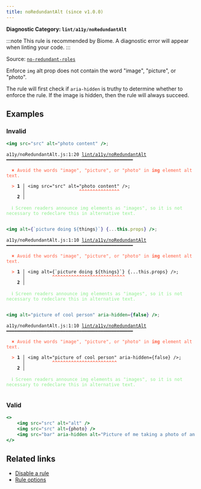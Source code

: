 ```yaml
---
title: noRedundantAlt (since v1.0.0)
---
```


**Diagnostic Category: `lint/a11y/noRedundantAlt`**

:::note
This rule is recommended by Biome. A diagnostic error will appear when linting your code.
:::

Source: <a href="https://github.com/jsx-eslint/eslint-plugin-jsx-a11y/blob/main/docs/rules/no-redundant-roles.md" target="_blank"><code>no-redundant-roles</code></a>

Enforce `img` alt prop does not contain the word "image", "picture", or "photo".

The rule will first check if `aria-hidden` is truthy to determine whether to enforce the rule. If the image is
hidden, then the rule will always succeed.

## Examples

### Invalid

```jsx
<img src="src" alt="photo content" />;
```

<pre class="language-text"><code class="language-text">a11y/noRedundantAlt.js:1:20 <a href="https://biomejs.dev/linter/rules/no-redundant-alt">lint/a11y/noRedundantAlt</a> ━━━━━━━━━━━━━━━━━━━━━━━━━━━━━━━━━━━━━━━━━━━━━━━

<strong><span style="color: Tomato;">  </span></strong><strong><span style="color: Tomato;">✖</span></strong> <span style="color: Tomato;">Avoid the words &quot;image&quot;, &quot;picture&quot;, or &quot;photo&quot; in </span><span style="color: Tomato;"><strong>img</strong></span><span style="color: Tomato;"> element alt text.</span>
  
<strong><span style="color: Tomato;">  </span></strong><strong><span style="color: Tomato;">&gt;</span></strong> <strong>1 │ </strong>&lt;img src=&quot;src&quot; alt=&quot;photo content&quot; /&gt;;
   <strong>   │ </strong>                   <strong><span style="color: Tomato;">^</span></strong><strong><span style="color: Tomato;">^</span></strong><strong><span style="color: Tomato;">^</span></strong><strong><span style="color: Tomato;">^</span></strong><strong><span style="color: Tomato;">^</span></strong><strong><span style="color: Tomato;">^</span></strong><strong><span style="color: Tomato;">^</span></strong><strong><span style="color: Tomato;">^</span></strong><strong><span style="color: Tomato;">^</span></strong><strong><span style="color: Tomato;">^</span></strong><strong><span style="color: Tomato;">^</span></strong><strong><span style="color: Tomato;">^</span></strong><strong><span style="color: Tomato;">^</span></strong><strong><span style="color: Tomato;">^</span></strong><strong><span style="color: Tomato;">^</span></strong>
    <strong>2 │ </strong>
  
<strong><span style="color: lightgreen;">  </span></strong><strong><span style="color: lightgreen;">ℹ</span></strong> <span style="color: lightgreen;">Screen readers announce img elements as &quot;images&quot;, so it is not necessary to redeclare this in alternative text.</span>
  
</code></pre>

```jsx
<img alt={`picture doing ${things}`} {...this.props} />;
```

<pre class="language-text"><code class="language-text">a11y/noRedundantAlt.js:1:10 <a href="https://biomejs.dev/linter/rules/no-redundant-alt">lint/a11y/noRedundantAlt</a> ━━━━━━━━━━━━━━━━━━━━━━━━━━━━━━━━━━━━━━━━━━━━━━━

<strong><span style="color: Tomato;">  </span></strong><strong><span style="color: Tomato;">✖</span></strong> <span style="color: Tomato;">Avoid the words &quot;image&quot;, &quot;picture&quot;, or &quot;photo&quot; in </span><span style="color: Tomato;"><strong>img</strong></span><span style="color: Tomato;"> element alt text.</span>
  
<strong><span style="color: Tomato;">  </span></strong><strong><span style="color: Tomato;">&gt;</span></strong> <strong>1 │ </strong>&lt;img alt={`picture doing ${things}`} {...this.props} /&gt;;
   <strong>   │ </strong>         <strong><span style="color: Tomato;">^</span></strong><strong><span style="color: Tomato;">^</span></strong><strong><span style="color: Tomato;">^</span></strong><strong><span style="color: Tomato;">^</span></strong><strong><span style="color: Tomato;">^</span></strong><strong><span style="color: Tomato;">^</span></strong><strong><span style="color: Tomato;">^</span></strong><strong><span style="color: Tomato;">^</span></strong><strong><span style="color: Tomato;">^</span></strong><strong><span style="color: Tomato;">^</span></strong><strong><span style="color: Tomato;">^</span></strong><strong><span style="color: Tomato;">^</span></strong><strong><span style="color: Tomato;">^</span></strong><strong><span style="color: Tomato;">^</span></strong><strong><span style="color: Tomato;">^</span></strong><strong><span style="color: Tomato;">^</span></strong><strong><span style="color: Tomato;">^</span></strong><strong><span style="color: Tomato;">^</span></strong><strong><span style="color: Tomato;">^</span></strong><strong><span style="color: Tomato;">^</span></strong><strong><span style="color: Tomato;">^</span></strong><strong><span style="color: Tomato;">^</span></strong><strong><span style="color: Tomato;">^</span></strong><strong><span style="color: Tomato;">^</span></strong><strong><span style="color: Tomato;">^</span></strong><strong><span style="color: Tomato;">^</span></strong><strong><span style="color: Tomato;">^</span></strong>
    <strong>2 │ </strong>
  
<strong><span style="color: lightgreen;">  </span></strong><strong><span style="color: lightgreen;">ℹ</span></strong> <span style="color: lightgreen;">Screen readers announce img elements as &quot;images&quot;, so it is not necessary to redeclare this in alternative text.</span>
  
</code></pre>

```jsx
<img alt="picture of cool person" aria-hidden={false} />;
```

<pre class="language-text"><code class="language-text">a11y/noRedundantAlt.js:1:10 <a href="https://biomejs.dev/linter/rules/no-redundant-alt">lint/a11y/noRedundantAlt</a> ━━━━━━━━━━━━━━━━━━━━━━━━━━━━━━━━━━━━━━━━━━━━━━━

<strong><span style="color: Tomato;">  </span></strong><strong><span style="color: Tomato;">✖</span></strong> <span style="color: Tomato;">Avoid the words &quot;image&quot;, &quot;picture&quot;, or &quot;photo&quot; in </span><span style="color: Tomato;"><strong>img</strong></span><span style="color: Tomato;"> element alt text.</span>
  
<strong><span style="color: Tomato;">  </span></strong><strong><span style="color: Tomato;">&gt;</span></strong> <strong>1 │ </strong>&lt;img alt=&quot;picture of cool person&quot; aria-hidden={false} /&gt;;
   <strong>   │ </strong>         <strong><span style="color: Tomato;">^</span></strong><strong><span style="color: Tomato;">^</span></strong><strong><span style="color: Tomato;">^</span></strong><strong><span style="color: Tomato;">^</span></strong><strong><span style="color: Tomato;">^</span></strong><strong><span style="color: Tomato;">^</span></strong><strong><span style="color: Tomato;">^</span></strong><strong><span style="color: Tomato;">^</span></strong><strong><span style="color: Tomato;">^</span></strong><strong><span style="color: Tomato;">^</span></strong><strong><span style="color: Tomato;">^</span></strong><strong><span style="color: Tomato;">^</span></strong><strong><span style="color: Tomato;">^</span></strong><strong><span style="color: Tomato;">^</span></strong><strong><span style="color: Tomato;">^</span></strong><strong><span style="color: Tomato;">^</span></strong><strong><span style="color: Tomato;">^</span></strong><strong><span style="color: Tomato;">^</span></strong><strong><span style="color: Tomato;">^</span></strong><strong><span style="color: Tomato;">^</span></strong><strong><span style="color: Tomato;">^</span></strong><strong><span style="color: Tomato;">^</span></strong><strong><span style="color: Tomato;">^</span></strong><strong><span style="color: Tomato;">^</span></strong>
    <strong>2 │ </strong>
  
<strong><span style="color: lightgreen;">  </span></strong><strong><span style="color: lightgreen;">ℹ</span></strong> <span style="color: lightgreen;">Screen readers announce img elements as &quot;images&quot;, so it is not necessary to redeclare this in alternative text.</span>
  
</code></pre>

### Valid

```jsx
<>
	<img src="src" alt="alt" />
	<img src="src" alt={photo} />
	<img src="bar" aria-hidden alt="Picture of me taking a photo of an image" />
</>
```

## Related links

- [Disable a rule](/linter/#disable-a-lint-rule)
- [Rule options](/linter/#rule-options)
